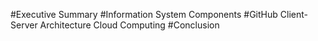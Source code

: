 #Executive Summary 
#Information System Components
#GitHub
Client-Server Architecture
Cloud Computing
#Conclusion
